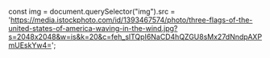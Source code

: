 const img = document.querySelector("img").src = 'https://media.istockphoto.com/id/1393467574/photo/three-flags-of-the-united-states-of-america-waving-in-the-wind.jpg?s=2048x2048&w=is&k=20&c=feh_slTQpI6NaCD4hQZGU8sMx27dNndpAXPmUEskYw4=';